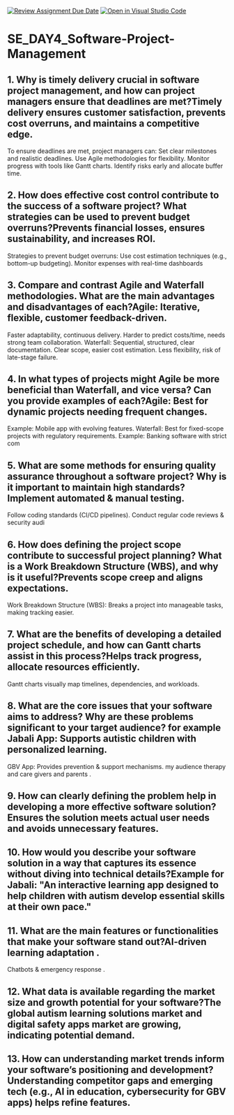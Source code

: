 [![Review Assignment Due Date](https://classroom.github.com/assets/deadline-readme-button-22041afd0340ce965d47ae6ef1cefeee28c7c493a6346c4f15d667ab976d596c.svg)](https://classroom.github.com/a/9pw6JKcu)
[![Open in Visual Studio Code](https://classroom.github.com/assets/open-in-vscode-2e0aaae1b6195c2367325f4f02e2d04e9abb55f0b24a779b69b11b9e10269abc.svg)](https://classroom.github.com/online_ide?assignment_repo_id=18608990&assignment_repo_type=AssignmentRepo)
# SE_DAY4_Software-Project-Management
## 1. Why is timely delivery crucial in software project management, and how can project managers ensure that deadlines are met?Timely delivery ensures customer satisfaction, prevents cost overruns, and maintains a competitive edge.
To ensure deadlines are met, project managers can:
Set clear milestones and realistic deadlines.
Use Agile methodologies for flexibility.
Monitor progress with tools like Gantt charts.
Identify risks early and allocate buffer time.

## 2. How does effective cost control contribute to the success of a software project? What strategies can be used to prevent budget overruns?Prevents financial losses, ensures sustainability, and increases ROI.
Strategies to prevent budget overruns:
Use cost estimation techniques (e.g., bottom-up budgeting).
Monitor expenses with real-time dashboards
## 3. Compare and contrast Agile and Waterfall methodologies. What are the main advantages and disadvantages of each?Agile: Iterative, flexible, customer feedback-driven.
 Faster adaptability, continuous delivery.
 Harder to predict costs/time, needs strong team collaboration.
Waterfall: Sequential, structured, clear documentation.
 Clear scope, easier cost estimation.
 Less flexibility, risk of late-stage failure.


## 4. In what types of projects might Agile be more beneficial than Waterfall, and vice versa? Can you provide examples of each?Agile: Best for dynamic projects needing frequent changes.
Example: Mobile app with evolving features.
Waterfall: Best for fixed-scope projects with regulatory requirements.
Example: Banking software with strict com
## 5. What are some methods for ensuring quality assurance throughout a software project? Why is it important to maintain high standards?Implement automated & manual testing.
Follow coding standards (CI/CD pipelines).
Conduct regular code reviews & security audi
## 6. How does defining the project scope contribute to successful project planning? What is a Work Breakdown Structure (WBS), and why is it useful?Prevents scope creep and aligns expectations.
Work Breakdown Structure (WBS): Breaks a project into manageable tasks, making tracking easier.
## 7. What are the benefits of developing a detailed project schedule, and how can Gantt charts assist in this process?Helps track progress, allocate resources efficiently.
Gantt charts visually map timelines, dependencies, and workloads.
## 8. What are the core issues that your software aims to address? Why are these problems significant to your target audience? for example Jabali App: Supports autistic children with personalized learning.
GBV App: Provides prevention & support mechanisms. my audience therapy and care givers and parents .
## 9. How can clearly defining the problem help in developing a more effective software solution?Ensures the solution meets actual user needs and avoids unnecessary features.
## 10. How would you describe your software solution in a way that captures its essence without diving into technical details?Example for Jabali: "An interactive learning app designed to help children with autism develop essential skills at their own pace."
## 11. What are the main features or functionalities that make your software stand out?AI-driven learning adaptation .
Chatbots & emergency response .

## 12. What data is available regarding the market size and growth potential for your software?The global autism learning solutions market and digital safety apps market are growing, indicating potential demand.
## 13. How can understanding market trends inform your software’s positioning and development?Understanding competitor gaps and emerging tech (e.g., AI in education, cybersecurity for GBV apps) helps refine features.
